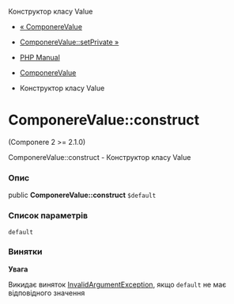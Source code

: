 Конструктор класу Value

-   [« ComponereValue](class.componere-value.html)
    
-   [ComponereValue::setPrivate »](componere-value.setprivate.html)
    
-   [PHP Manual](index.md)
    
-   [ComponereValue](class.componere-value.html)
    
-   Конструктор класу Value
    

# ComponereValue::construct

(Componere 2 >= 2.1.0)

ComponereValue::construct - Конструктор класу Value

### Опис

public **ComponereValue::construct** `$default`

### Список параметрів

`default`

### Винятки

**Увага**

Викидає виняток [InvalidArgumentException](class.invalidargumentexception.md), якщо `default` не має відповідного значення